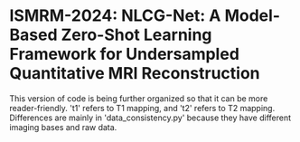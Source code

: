 # ISMRM-2024: NLCG-Net: A Model-Based Zero-Shot Learning Framework for Undersampled Quantitative MRI Reconstruction
This version of code is being further organized so that it can be more reader-friendly. 't1' refers to T1 mapping, and 't2' refers to T2 mapping. Differences are mainly in 'data_consistency.py' because they have different imaging bases and raw data.
